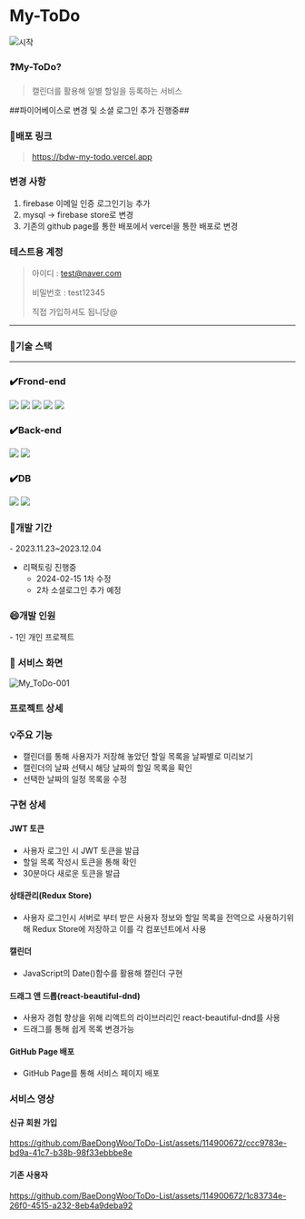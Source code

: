 # My-ToDo

![시작](https://github.com/BaeDongWoo/ToDo-List/assets/114900672/5e70b746-1398-4cd3-a182-34e43b1edb4c)

<h3>❓My-ToDo?</h3>

> 캘린더를 활용해 일별 할일을 등록하는 서비스

<p>##파이어베이스로 변경 및 소셜 로그인 추가 진행중##</p>

<h3>🚀배포 링크</h3>

> https://bdw-my-todo.vercel.app

<h3>변경 사항</h3>

1. firebase 이메일 인증 로그인기능 추가
2. mysql -> firebase store로 변경
3. 기존의 github page를 통한 배포에서 vercel을 통한 배포로 변경

<h3>테스트용 계정</h3>

> 아이디 : test@naver.com
> 
> 비밀번호 : test12345
>
> 직접 가입하셔도 됩니당@
---

<h3>🔨기술 스택</h3>

---

<div align=left>

### ✔️Frond-end

<img src="https://img.shields.io/badge/react-61DAFB?style=for-the-badge&logo=react&logoColor=black"> 
<img src="https://img.shields.io/badge/javascript-F7DF1E?style=for-the-badge&logo=javascript&logoColor=black">
<img src="https://img.shields.io/badge/css-1572B6?style=for-the-badge&logo=css3&logoColor=white">

<img src="https://img.shields.io/badge/axios-5A29E4?style=for-the-badge&logo=axios&logoColor=white"> 
<img src="https://img.shields.io/badge/redux-764ABC?style=for-the-badge&logo=redux&logoColor=white">

### ✔️Back-end

<img src="https://img.shields.io/badge/node.js-339933?style=for-the-badge&logo=Node.js&logoColor=white">
<img src="https://img.shields.io/badge/express-000000?style=for-the-badge&logo=express&logoColor=white">
  <br>

### ✔️DB

<img src="https://img.shields.io/badge/mysql-4479A1?style=for-the-badge&logo=mysql&logoColor=white">
<img src="https://img.shields.io/badge/firebase-FFCA28?style=for-the-badge&logo=firebase&logoColor=white">
</div>

<h3>📅개발 기간</h3>
- 2023.11.23~2023.12.04

- 리팩토링 진행중
  - 2024-02-15 1차 수정
  - 2차 소셜로그인 추가 예정
<h3>😄개발 인원</h3>
- 1인 개인 프로젝트

<h3>📓 서비스 화면</h3>

![My_ToDo-001](https://github.com/BaeDongWoo/ToDo-List/assets/114900672/7e13d634-913e-4d22-8241-d93e821ff52e)

<h3>프로젝트 상세</h3>
<h3>💡주요 기능</h3>

- 캘린더를 통해 사용자가 저장해 놓았던 할일 목록을 날짜별로 미리보기
- 캘린더의 날짜 선택시 해당 날짜의 할일 목록을 확인
- 선택한 날짜의 일정 목록을 수정

<h3>구현 상세</h3>
<h4>JWT 토큰</h4>

- 사용자 로그인 시 JWT 토큰을 발급
- 할일 목록 작성시 토큰을 통해 확인
- 30분마다 새로운 토큰을 발급

<h4>상태관리(Redux Store)</h4>

- 사용자 로그인시 서버로 부터 받은 사용자 정보와 할일 목록을 전역으로 사용하기위해 Redux Store에 저장하고 이를 각 컴포넌트에서 사용

<h4>캘린더</h4>

- JavaScript의 Date()함수를 활용해 캘린더 구현

<h4>드래그 앤 드롭(react-beautiful-dnd)</h4>

- 사용자 경험 향상을 위해 리액트의 라이브러리인 react-beautiful-dnd를 사용
- 드래그를 통해 쉽게 목록 변경가능

<h4>GitHub Page 배포</h4>

- GitHub Page를 통해 서비스 페이지 배포

<h3>서비스 영상</h3>
<h4>신규 회원 가입</h4>

https://github.com/BaeDongWoo/ToDo-List/assets/114900672/ccc9783e-bd9a-41c7-b38b-98f33ebbbe8e

<h4>기존 사용자</h4>

https://github.com/BaeDongWoo/ToDo-List/assets/114900672/1c83734e-26f0-4515-a232-8eb4a9deba92
